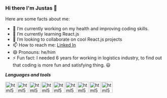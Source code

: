 ### Hi there I'm Justas 👋


Here are some facts about me:

- 🔭 I’m currently working on my health and improving coding skills. 
- 🌱 I’m currently learning React.js
- 👯 I’m looking to collaborate on cool React.js projects 
- 📫 How to reach me: [Linked In](https://www.linkedin.com/in/justas-titovec-69877517a/)
- 😄 Pronouns: he/him
- ⚡ Fun fact: I needed 6 years for working in logistics industry, to find out that coding is more fun and satisfying thing. 😃

***Languages and tools***

<img align="left" alt="html5" width="35px" src="https://img.icons8.com/color/48/000000/html-5.png"/>
<img align="left" alt="html5" width="35px"  src="https://img.icons8.com/color/48/000000/css3.png"/>
<img align="left" alt="html5" width="35px" src="https://img.icons8.com/color/48/000000/javascript.png"/>
<img align="left" alt="html5" width="35px" src="https://img.icons8.com/color/48/000000/nodejs.png"/>
<img align="left" alt="html5" width="35px" src="https://img.icons8.com/plasticine/100/000000/react.png"/>
<img align="left" alt="html5" width="35px" src="https://img.icons8.com/color/48/000000/vue-js.png"/>
<img align="left" alt="html5" width="35px"  src="https://img.icons8.com/color/48/000000/bootstrap.png"/>
<img align="left" alt="html5" width="35px"  src="https://img.icons8.com/color/48/000000/sass.png"/>
<img align="left" alt="html5" width="35px" src="https://img.icons8.com/color/48/000000/material-ui.png"/>









